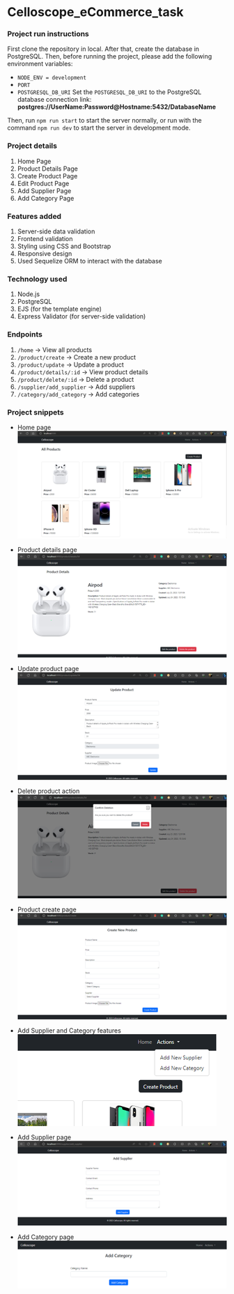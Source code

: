 # Celloscope_eCommerce_task

### Project run instructions

First clone the repository in local. After that, create the database in PostgreSQL. Then, before running the project, please add the following environment variables:
- `NODE_ENV = development`
- `PORT`
- `POSTGRESQL_DB_URI`
Set the `POSTGRESQL_DB_URI` to the PostgreSQL database connection link: __postgres://UserName:Password@Hostname:5432/DatabaseName__


Then, run `npm run start` to start the server normally, or run with the command `npm run dev` to start the server in development mode.

### Project details

1. Home Page
2. Product Details Page
3. Create Product Page
4. Edit Product Page
5. Add Supplier Page
6. Add Category Page

### Features added

1. Server-side data validation
2. Frontend validation
3. Styling using CSS and Bootstrap
4. Responsive design
5. Used Sequelize ORM to interact with the database

### Technology used

1. Node.js
2. PostgreSQL
3. EJS (for the template engine)
4. Express Validator (for server-side validation)

### Endpoints

1. `/home` -> View all products
2. `/product/create` -> Create a new product
3. `/product/update` -> Update a product
4. `/product/details/:id` -> View product details
5. `/product/delete/:id` -> Delete a product
6. `/supplier/add_supplier` -> Add suppliers
7. `/category/add_category` -> Add categories

### Project snippets

- Home page
![Image](./project/1.png)

- Product details page
![Image](./project/2.png)

- Update product page
![Image](./project/3.png)

- Delete product action
![Image](./project/4.png)

- Product create page
![Image](./project/5.png)

- Add Supplier and Category features
![Image](./project/6.png)

- Add Supplier page
![Image](./project/7.png)

- Add Category page
![Image](./project/8.png)
